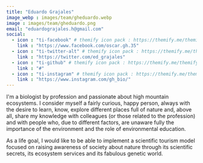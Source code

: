 ```yaml
---
title: "Eduardo Grajales"
image_webp : images/team/gheduardo.webp
image : images/team/gheduardo.png
email: "eduardograjales.h@gmail.com"
social:
  - icon : "ti-facebook" # themify icon pack : https://themify.me/themify-icons
    link : "https://www.facebook.com/oscar.gh.35"
  - icon : "ti-twitter-alt" # themify icon pack : https://themify.me/themify-icons
    link : "https://twitter.com/ed_grajales"
  - icon : "ti-github" # themify icon pack : https://themify.me/themify-icons
    link : "#"
  - icon : "ti-instagram" # themify icon pack : https://themify.me/themify-icons
    link : "https://www.instagram.com/gh_bio/"
---
```


I'm a biologist by profession and passionate about high mountain ecosystems. I consider myself a fairly curious, happy person, always with the desire to learn, know, explore different places full of nature and, above all, share my knowledge with colleagues (or those related to the profession) and with people who, due to different factors, are unaware fully the importance of the environment and the role of environmental education.

As a life goal, I would like to be able to implement a scientific tourism model focused on raising awareness of society about nature through its scientific secrets, its ecosystem services and its fabulous genetic world.
